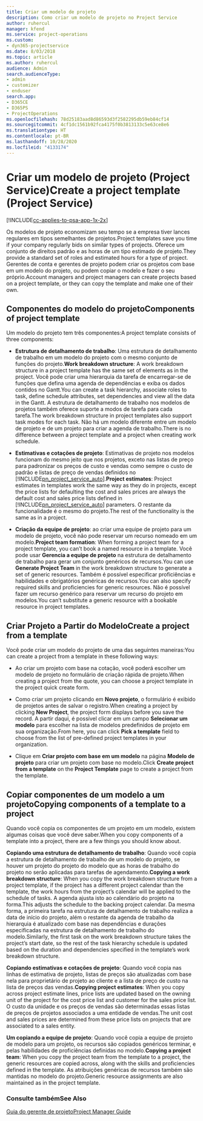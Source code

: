 ```yaml
---
title: Criar um modelo de projeto
description: Como criar um modelo de projeto no Project Service
author: ruhercul
manager: kfend
ms.service: project-operations
ms.custom:
- dyn365-projectservice
ms.date: 8/03/2018
ms.topic: article
ms.author: ruhercul
audience: Admin
search.audienceType:
- admin
- customizer
- enduser
search.app:
- D365CE
- D365PS
- ProjectOperations
ms.openlocfilehash: 78d25183aad8d86593d3f2582295db59eb84cf14
ms.sourcegitcommit: 4cf1dc1561b92fca4175f0b3813133c5e63ce8e6
ms.translationtype: HT
ms.contentlocale: pt-BR
ms.lasthandoff: 10/28/2020
ms.locfileid: "4133174"
---
```

# <a name="create-a-project-template-project-service"></a><span data-ttu-id="b4828-103">Criar um modelo de projeto (Project Service)</span><span class="sxs-lookup"><span data-stu-id="b4828-103">Create a project template (Project Service)</span></span>

[!INCLUDE[cc-applies-to-psa-app-1x-2x](../includes/cc-applies-to-psa-app-1x-2x.md)]

<span data-ttu-id="b4828-104">Os modelos de projeto economizam seu tempo se a empresa tiver lances regulares em tipos semelhantes de projetos.</span><span class="sxs-lookup"><span data-stu-id="b4828-104">Project templates save you time if your company regularly bids on similar types of projects.</span></span> <span data-ttu-id="b4828-105">Oferece um conjunto de direitos padrão e as horas de um tipo estimado de projeto.</span><span class="sxs-lookup"><span data-stu-id="b4828-105">They provide a standard set of roles and estimated hours for a type of project.</span></span> <span data-ttu-id="b4828-106">Gerentes de conta e gerentes de projeto podem criar os projetos com base em um modelo do projeto, ou podem copiar o modelo e fazer o seu próprio.</span><span class="sxs-lookup"><span data-stu-id="b4828-106">Account managers and project managers can create projects based on a project template, or they can copy the template and make one of their own.</span></span>  
  
## <a name="components-of-project-template"></a><span data-ttu-id="b4828-107">Componentes do modelo do projeto</span><span class="sxs-lookup"><span data-stu-id="b4828-107">Components of project template</span></span>
 <span data-ttu-id="b4828-108">Um modelo do projeto tem três componentes:</span><span class="sxs-lookup"><span data-stu-id="b4828-108">A project template consists of three components:</span></span>  
  
- <span data-ttu-id="b4828-109">**Estrutura de detalhamento de trabalho**: Uma estrutura de detalhamento de trabalho em um modelo do projeto com o mesmo conjunto de funções do projeto.</span><span class="sxs-lookup"><span data-stu-id="b4828-109">**Work breakdown structure**: A work breakdown structure in a project template has the same set of elements as in the project.</span></span> <span data-ttu-id="b4828-110">Você pode criar uma hierarquia da tarefa de encarregar-se de funções que defina uma agenda de dependências e exiba os dados contidos no Gantt.</span><span class="sxs-lookup"><span data-stu-id="b4828-110">You can create a task hierarchy, associate roles to task, define schedule attributes, set dependencies and view all the data in the Gantt.</span></span> <span data-ttu-id="b4828-111">A estrutura de detalhamento de trabalho nos modelos de projetos também oferece suporte a modos de tarefa para cada tarefa.</span><span class="sxs-lookup"><span data-stu-id="b4828-111">The work breakdown structure in project templates also support task modes for each task.</span></span> <span data-ttu-id="b4828-112">Não há um modelo diferente entre um modelo de projeto e de um projeto para criar a agenda de trabalho.</span><span class="sxs-lookup"><span data-stu-id="b4828-112">There is no difference between a project template and a project when creating work schedule.</span></span>  
  
- <span data-ttu-id="b4828-113">**Estimativas e cotações de projeto**: Estimativas de projeto nos modelos funcionam do mesmo jeito que nos projetos, exceto nas listas de preço para padronizar os preços de custo e vendas como sempre o custo de padrão e listas de preço de vendas definidos no [!INCLUDE[pn_project_service_auto](../includes/pn-project-service-auto.md)].</span><span class="sxs-lookup"><span data-stu-id="b4828-113">**Project estimates**: Project estimates in templates work the same way as they do in projects, except the price lists for defaulting the cost and sales prices are always the default cost and sales price lists defined in [!INCLUDE[pn_project_service_auto](../includes/pn-project-service-auto.md)] parameters.</span></span> <span data-ttu-id="b4828-114">O restante da funcionalidade é o mesmo do projeto.</span><span class="sxs-lookup"><span data-stu-id="b4828-114">The rest of the functionality is the same as in a project.</span></span>  
  
- <span data-ttu-id="b4828-115">**Criação da equipe de projeto**: ao criar uma equipe de projeto para um modelo de projeto, você não pode reservar um recurso nomeado em um modelo.</span><span class="sxs-lookup"><span data-stu-id="b4828-115">**Project team formation**: When forming a project team for a project template, you can’t book a named resource in a template.</span></span> <span data-ttu-id="b4828-116">Você pode usar **Gerencia a equipe de projeto** na estrutura de detalhamento de trabalho para gerar um conjunto genéricos de recursos.</span><span class="sxs-lookup"><span data-stu-id="b4828-116">You can use **Generate Project Team** in the work breakdown structure to generate a set of generic resources.</span></span> <span data-ttu-id="b4828-117">Também é possível especificar proficiências e habilidades e obrigatórios genéricas de recursos.</span><span class="sxs-lookup"><span data-stu-id="b4828-117">You can also specify required skills and proficiencies for generic resources.</span></span> <span data-ttu-id="b4828-118">Não é possível fazer um recurso genérico para reservar um recurso do projeto em modelos.</span><span class="sxs-lookup"><span data-stu-id="b4828-118">You can’t substitute a generic resource with a bookable resource in project templates.</span></span>  
  
## <a name="create-a-project-from-a-template"></a><span data-ttu-id="b4828-119">Criar Projeto a Partir do Modelo</span><span class="sxs-lookup"><span data-stu-id="b4828-119">Create a project from a template</span></span>  
 <span data-ttu-id="b4828-120">Você pode criar um modelo do projeto de uma das seguintes maneiras:</span><span class="sxs-lookup"><span data-stu-id="b4828-120">You can create a project from a template in these following ways:</span></span>  
  
-   <span data-ttu-id="b4828-121">Ao criar um projeto com base na cotação, você poderá escolher um modelo de projeto no formulário de criação rápida de projeto.</span><span class="sxs-lookup"><span data-stu-id="b4828-121">When creating a project from the quote, you can choose a project template in the project quick create form.</span></span>  
  
-   <span data-ttu-id="b4828-122">Como criar um projeto clicando em **Novo projeto**, o formulário é exibido de projetos antes de salvar o registro.</span><span class="sxs-lookup"><span data-stu-id="b4828-122">When creating a project by clicking **New Project**, the project form displays before you save the record.</span></span> <span data-ttu-id="b4828-123">A partir daqui, é possível clicar em um campo **Selecionar um modelo** para escolher na lista de modelos predefinidos de projeto em sua organização.</span><span class="sxs-lookup"><span data-stu-id="b4828-123">From here, you can click **Pick a template** field to choose from the list of pre-defined project templates in your organization.</span></span>  
  
-   <span data-ttu-id="b4828-124">Clique em **Criar projeto com base em um modelo** na página **Modelo de projeto** para criar um projeto com base no modelo.</span><span class="sxs-lookup"><span data-stu-id="b4828-124">Click **Create project from a template** on the **Project Template** page to create a project from the template.</span></span>  
  
## <a name="copying-components-of-a-template-to-a-project"></a><span data-ttu-id="b4828-125">Copiar componentes de um modelo a um projeto</span><span class="sxs-lookup"><span data-stu-id="b4828-125">Copying components of a template to a project</span></span>  
 <span data-ttu-id="b4828-126">Quando você copia os componentes de um projeto em um modelo, existem algumas coisas que você deve saber.</span><span class="sxs-lookup"><span data-stu-id="b4828-126">When you copy components of a template into a project, there are a few things you should know about.</span></span>  
  
 <span data-ttu-id="b4828-127">**Copiando uma estrutura de detalhamento de trabalho**: Quando você copia a estrutura de detalhamento de trabalho de um modelo do projeto, se houver um projeto do projeto do modelo que as horas de trabalho do projeto no serão aplicadas para tarefas de agendamento.</span><span class="sxs-lookup"><span data-stu-id="b4828-127">**Copying a work breakdown structure**: When you copy the work breakdown structure from a project template, if the project has a different project calendar than the template, the work hours from the project’s calendar will be applied to the schedule of tasks.</span></span> <span data-ttu-id="b4828-128">A agenda ajusta isto ao calendário do projeto na forma.</span><span class="sxs-lookup"><span data-stu-id="b4828-128">This adjusts the schedule to the backing project calendar.</span></span> <span data-ttu-id="b4828-129">Da mesma forma, a primeira tarefa na estrutura de detalhamento de trabalho realiza a data de início do projeto, além o restante da agenda de trabalho da hierarquia é atualizado com base nas dependências e durações especificadas na estrutura de detalhamento de trabalho do modelo.</span><span class="sxs-lookup"><span data-stu-id="b4828-129">Similarly, the first task on the work breakdown structure takes the project’s start date, so the rest of the task hierarchy schedule is updated based on the duration and dependencies specified in the template’s work breakdown structure.</span></span>  
  
 <span data-ttu-id="b4828-130">**Copiando estimativas e cotações de projeto**: Quando você copia nas linhas de estimativa de projeto, listas de preços são atualizadas com base nela para proprietário de projeto ao cliente e a lista de preço de custo na lista de preços das vendas.</span><span class="sxs-lookup"><span data-stu-id="b4828-130">**Copying project estimates**: When you copy across project estimate lines, price lists are updated based on the owning unit of the project for the cost price list and customer for the sales price list.</span></span> <span data-ttu-id="b4828-131">O custo da unidade e os preços de vendas são determinadas essas listas de preços de projetos associados a uma entidade de vendas.</span><span class="sxs-lookup"><span data-stu-id="b4828-131">The unit cost and sales prices are determined from these price lists on projects that are associated to a sales entity.</span></span>  
  
 <span data-ttu-id="b4828-132">**Um copiando a equipe de projeto**: Quando você copia a equipe de projeto de modelo para um projeto, os recursos são copiados genéricos terminar, e pelas habilidades de proficiências definidas no modelo.</span><span class="sxs-lookup"><span data-stu-id="b4828-132">**Copying a project team**: When you copy the project team from the template to a project, the generic resources are copied across, along with the skills and proficiencies defined in the template.</span></span> <span data-ttu-id="b4828-133">As atribuições genéricas de recursos também são mantidas no modelo do projeto.</span><span class="sxs-lookup"><span data-stu-id="b4828-133">Generic resource assignments are also maintained as in the project template.</span></span>  
  
### <a name="see-also"></a><span data-ttu-id="b4828-134">Consulte também</span><span class="sxs-lookup"><span data-stu-id="b4828-134">See Also</span></span>  
 [<span data-ttu-id="b4828-135">Guia do gerente de projeto</span><span class="sxs-lookup"><span data-stu-id="b4828-135">Project Manager Guide</span></span>](../psa/project-manager-guide.md)
